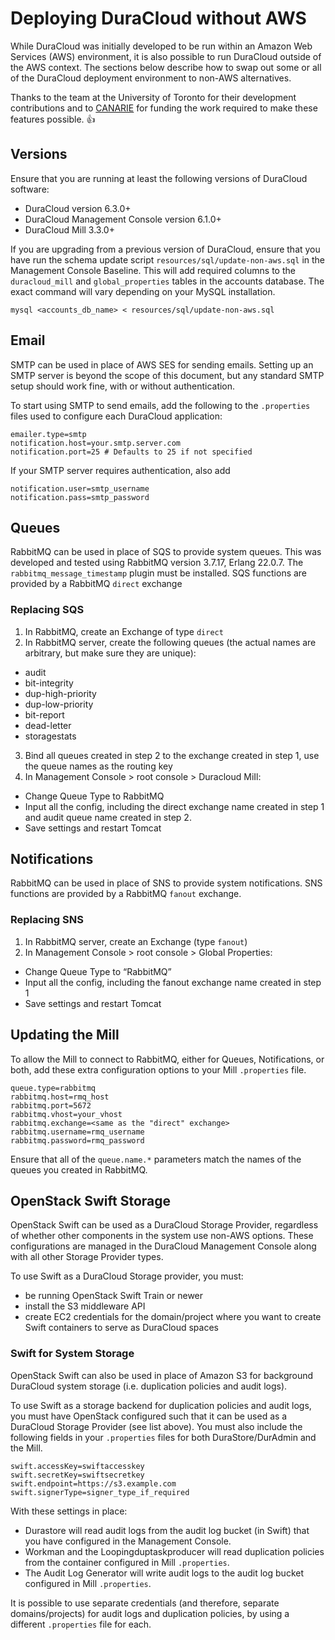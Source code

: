 # Deploying DuraCloud without AWS

While DuraCloud was initially developed to be run within an Amazon Web Services (AWS) environment, it is also possible to run DuraCloud outside of the AWS context. The sections below describe how to swap out some or all of the DuraCloud deployment environment to non-AWS alternatives.

Thanks to the team at the University of Toronto for their development contributions and to [CANARIE](https://www.canarie.ca/) for funding the work required to make these features possible. :thumbsup:

## Versions
Ensure that you are running at least the following versions of DuraCloud software:
* DuraCloud version 6.3.0+
* DuraCloud Management Console version 6.1.0+
* DuraCloud Mill 3.3.0+

If you are upgrading from a previous version of DuraCloud, ensure that you have run the schema update script `resources/sql/update-non-aws.sql` in the Management Console Baseline. This will add required columns to the `duracloud_mill` and `global_properties` tables in the accounts database. The exact command will vary depending on your MySQL installation.
```
mysql <accounts_db_name> < resources/sql/update-non-aws.sql
```
## Email
SMTP can be used in place of AWS SES for sending emails. Setting up an SMTP server is beyond the scope of this document, but any standard SMTP setup should work fine, with or without authentication.

To start using SMTP to send emails, add the following to the `.properties` files used to configure each DuraCloud application:
```
emailer.type=smtp
notification.host=your.smtp.server.com
notification.port=25 # Defaults to 25 if not specified
```
If your SMTP server requires authentication, also add
```
notification.user=smtp_username
notification.pass=smtp_password
```

## Queues
RabbitMQ can be used in place of SQS to provide system queues. This was developed and tested using RabbitMQ version 3.7.17, Erlang 22.0.7. The `rabbitmq_message_timestamp` plugin must be installed. SQS functions are provided by a RabbitMQ `direct` exchange

### Replacing SQS
1. In RabbitMQ, create an Exchange of type `direct`
2. In RabbitMQ server, create the following queues (the actual names are arbitrary, but make sure they are unique):
  * audit
  * bit-integrity
  * dup-high-priority
  * dup-low-priority
  * bit-report
  * dead-letter
  * storagestats
3. Bind all queues created in step 2 to the exchange created in step 1, use the queue names as the routing key
4. In Management Console > root console > Duracloud MiIl:
  * Change Queue Type to RabbitMQ
  * Input all the config, including the direct exchange name created in step 1 and audit queue name created in step 2.
  * Save settings and restart Tomcat

## Notifications
RabbitMQ can be used in place of SNS to provide system notifications. SNS functions are provided by a RabbitMQ `fanout` exchange.

### Replacing SNS
1. In RabbitMQ server, create an Exchange (type `fanout`)
2. In Management Console > root console > Global Properties:
  * Change Queue Type to “RabbitMQ”
  * Input all the config, including the fanout exchange name created in step 1
  * Save settings and restart Tomcat

## Updating the Mill
To allow the Mill to connect to RabbitMQ, either for Queues, Notifications, or both, add these extra configuration options to your Mill `.properties` file.
```
queue.type=rabbitmq
rabbitmq.host=rmq_host
rabbitmq.port=5672
rabbitmq.vhost=your_vhost
rabbitmq.exchange=<same as the "direct" exchange>
rabbitmq.username=rmq_username
rabbitmq.password=rmq_password
```
Ensure that all of the `queue.name.*` parameters match the names of the queues you created in RabbitMQ.

## OpenStack Swift Storage
OpenStack Swift can be used as a DuraCloud Storage Provider, regardless of whether other components in the system use non-AWS options. These configurations are managed in the DuraCloud Management Console along with all other Storage Provider types.

To use Swift as a DuraCloud Storage provider, you must:
* be running OpenStack Swift Train or newer
* install the S3 middleware API
* create EC2 credentials for the domain/project where you want to create Swift containers to serve as DuraCloud spaces

### Swift for System Storage
OpenStack Swift can also be used in place of Amazon S3 for background DuraCloud system storage (i.e. duplication policies and audit logs).

To use Swift as a storage backend for duplication policies and audit logs, you must have OpenStack configured such that it can be used as a DuraCloud Storage Provider (see list above). You must also include the following fields in your `.properties` files for both DuraStore/DurAdmin and the Mill.
```
swift.accessKey=swiftaccesskey
swift.secretKey=swiftsecretkey
swift.endpoint=https://s3.example.com
swift.signerType=signer_type_if_required
```

With these settings in place:
* Durastore will read audit logs from the audit log bucket (in Swift) that you have configured in the Management Console.
* Workman and the Loopingduptaskproducer will read duplication policies from the container configured in Mill `.properties`.
* The Audit Log Generator will write audit logs to the audit log bucket configured in Mill `.properties`.

It is possible to use separate credentials (and therefore, separate domains/projects) for audit logs and duplication policies, by using a different `.properties` file for each.
